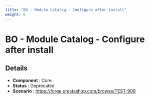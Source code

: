 ```yaml
---
title: "BO - Module Catalog - Configure after install"
weight: 6
---
```


# BO - Module Catalog - Configure after install
## Details
* **Component** : Core
* **Status** : Deprecated
* **Scenario** : https://forge.prestashop.com/browse/TEST-908
